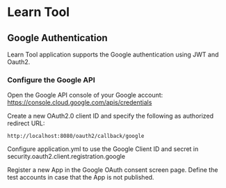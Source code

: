 # Learn Tool

## Google Authentication
Learn Tool application supports the Google authentication using JWT and Oauth2.

### Configure the Google API
Open the Google API console of your Google account:
https://console.cloud.google.com/apis/credentials

Create a new OAuth2.0 client ID and specify the following as authorized redirect URL:
```
http://localhost:8080/oauth2/callback/google
```

Configure application.yml to use the Google Client ID and secret in security.oauth2.client.registration.google

Register a new App in the Google OAuth consent screen page.
Define the test accounts in case that the App is not published.
